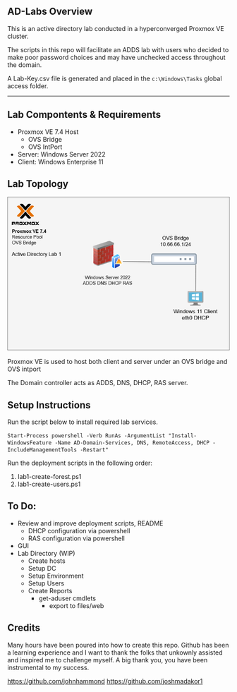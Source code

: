 ## AD-Labs Overview
This is an active directory lab conducted in a hyperconverged Proxmox VE cluster. 

The scripts in this repo will facilitate an ADDS lab with users who decided to make poor password choices and may have unchecked access throughout the domain.

A Lab-Key.csv file is generated and placed in the ``` c:\Windows\Tasks ``` global access folder. 

---
## Lab Compontents & Requirements
- Proxmox VE 7.4 Host
  - OVS Bridge
  - OVS IntPort
- Server: Windows Server 2022
- Client: Windows Enterprise 11

## Lab Topology
![Lab Diagram](diagrams/AD-LAB-Topology.png)

 Proxmox VE is used to host both client and server under an OVS bridge and OVS intport

The Domain controller acts as ADDS, DNS, DHCP, RAS server.  

## Setup Instructions

Run the script below to install required lab services.

```
Start-Process powershell -Verb RunAs -ArgumentList "Install-WindowsFeature -Name AD-Domain-Services, DNS, RemoteAccess, DHCP -IncludeManagementTools -Restart"
```
Run the deployment scripts in the following order:
  1. lab1-create-forest.ps1
  2. lab1-create-users.ps1

## To Do:
  - Review and improve deployment scripts, README
    - DHCP configuration via powershell
    - RAS configuration via powershell
  - GUI
  - Lab Directory (WIP)
    - Create hosts
    - Setup DC
    - Setup Environment
    - Setup Users
    - Create Reports
      - get-aduser cmdlets
        - export to files/web
        



## Credits

Many hours have been poured into how to create this repo. Github has been a learning experience and I want to thank the folks that unkownly assisted and inspired me to challenge myself. A big thank you, you have been instrumental to my success. 

https://github.com/johnhammond
https://github.com/joshmadakor1
